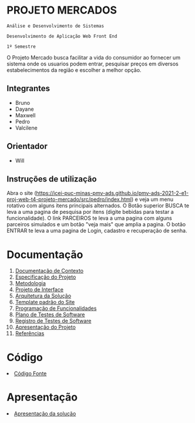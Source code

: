 # PROJETO MERCADOS

`Análise e Desenvolvimento de Sistemas`

`Desenvolvimento de Aplicação Web Front End`

`1º Semestre`

O Projeto Mercado busca facilitar a vida do consumidor ao fornecer um sistema onde os usuarios podem entrar, pesquisar preços em diversos estabelecimentos da região e escolher a melhor opção.

## Integrantes

* Bruno
* Dayane
* Maxwell
* Pedro
* Valcilene

## Orientador

* Will

## Instruções de utilização

Abra o site (https://icei-puc-minas-pmv-ads.github.io/pmv-ads-2021-2-e1-proj-web-t4-projeto-mercado/src/pedro/index.html) e veja um menu rotativo com alguns itens principais alternados. O Botão superior BUSCA te leva a uma pagina de pesquisa por itens (digite bebidas para testar a funcionalidade). O link PARCEIROS te leva a uma pagina com alguns parceiros simulados e um botão "veja mais" que amplia a pagina. O botão ENTRAR te leva a uma pagina de Login, cadastro e recuperação de senha.

# Documentação

<ol>
<li><a href="docs/01-Documentação de Contexto.md"> Documentação de Contexto</a></li>
<li><a href="docs/02-Especificação do Projeto.md"> Especificação do Projeto</a></li>
<li><a href="docs/03-Metodologia.md"> Metodologia</a></li>
<li><a href="docs/04-Projeto de Interface.md"> Projeto de Interface</a></li>
<li><a href="docs/05-Arquitetura da Solução.md"> Arquitetura da Solução</a></li>
<li><a href="docs/06-Template padrão do Site.md"> Template padrão do Site</a></li>
<li><a href="docs/07-Programação de Funcionalidades.md"> Programação de Funcionalidades</a></li>
<li><a href="docs/08-Plano de Testes de Software.md"> Plano de Testes de Software</a></li>
<li><a href="docs/09-Registro de Testes de Software.md"> Registro de Testes de Software</a></li>
<li><a href="docs/10-Apresentação do Projeto.md"> Apresentação do Projeto</a></li>
<li><a href="docs/11-Referências.md"> Referências</a></li>
</ol>

# Código

<li><a href="src/README.md"> Código Fonte</a></li>

# Apresentação

<li><a href="presentation/README.md"> Apresentação da solução</a></li>

